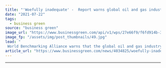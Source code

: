 ```yaml
---
title: "'Woefully inadequate' -  Report warns global oil and gas industry set to thwart chances of a 1.5C world"
date: "2021-07-22"
tags: 
  - business green
source: "business green"
image_url: "https://www.businessgreen.com/api/v1/wps/27e66f9/f6fd914b-3ef3-4130-944d-347c23cddc60/6/iw-climate-change-004-185x114.jpg"
image_fp: "/assets/img/post_thumbnails/49.jpg"
lead: "
 World Benchmarking Alliance warns that the global oil and gas industry is on track to smash through the carbon budgets that would prevent global average temperature increases spiralling above 1.5C ..."
article_url: "https://www.businessgreen.com/news/4034825/woefully-inadequate-report-warns-global-oil-gas-industry-set-thwart-chances-5c-world"
---
```


---
